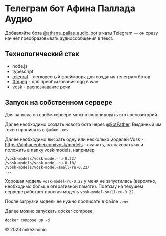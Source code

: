 # Телеграм бот Афина Паллада Аудио

Добавляйте бота [@athena_pallas_audio_bot](https://t.me/athena_pallas_audio_bot) в чаты Telegram — он сразу начнёт преобразовывать аудиосообщения в текст.

## Технологический стек

- node.js
- typescript
- [telegraf](https://telegraf.js.org/) - легковесный фреймворк для создания телеграм ботов
- [ffmpeg](https://ffmpeg.org/) - для преобразования ogg в wav
- [vosk](https://alphacephei.com/vosk/) - распознавание речи

## Запуск на собственном сервере

Для запуска на своём сервере можно склонировать этот репозиторий.

Далее необходимо создать нового бота через [@BotFather](https://t.me/BotFather). Выданный им токен прописать в файле <code>.env</code>

Далее необходимо выбрать одну или несколько моделей Vosk - https://alphacephei.com/vosk/models - скачать, распаковать их и положить в папку vosk-models, например

```
/vosk-models/vosk-model-ru-0.22/
/vosk-models/vosk-model-ru-0.10/
/vosk-models/vosk-model-small-ru-0.22/
...
```

Хорошая модель <code>vosk-model-ru-0.22</code> у меня не запустилась (вероятно, необходимо больше оперативной памяти). Поэтому на текущем сервере работает простая модель <code>vosk-model-small-ru-0.22</code>.

После загрузки модели её нужно прописать в файле <code>.env</code>

Далее можно запускать docker compose

```
docker compose up -d
```

© 2023 mikeziminio